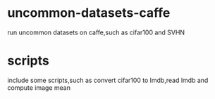 # uncommon-datasets-caffe
run uncommon datasets on caffe,such as cifar100 and SVHN

# scripts
include some scripts,such as convert cifar100 to lmdb,read lmdb and compute image mean
